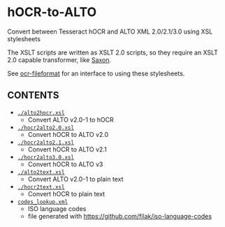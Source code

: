# hOCR-to-ALTO
Convert between Tesseract hOCR and ALTO XML 2.0/2.1/3.0 using XSL stylesheets

The XSLT scripts are written as XSLT 2.0 scripts, so they require an XSLT 2.0
capable transformer, like [Saxon](http://www.saxonica.com/ce/user-doc/1.1/).

See [ocr-fileformat](https://github.com/UB-Mannheim/ocr-fileformat) for an
interface to using these stylesheets.

## CONTENTS

  * [`./alto2hocr.xsl`](./alto2hocr.xsl)
    * Convert ALTO v2.0-1 to hOCR
  * [`./hocr2alto2.0.xsl`](./hocr2alto2.0.xsl)
    * Convert hOCR to ALTO v2.0
  * [`./hocr2alto2.1.xsl`](./hocr2alto2.1.xsl)  
    * Convert hOCR to ALTO v2.1
  * [`./hocr2alto3.0.xsl`](./hocr2alto3.0.xsl)     
    * Convert hOCR to ALTO v3
  * [`./alto2text.xsl`](./alto2text.xsl)
    * Convert ALTO v2.0-1 to plain text
  * [`./hocr2text.xsl`](./hocr2text.xsl)
    * Convert hOCR to plain text
  * [`codes_lookup.xml`](./codes_lookup.xml)
    * ISO language codes
    * file generated with https://github.com/filak/iso-language-codes

